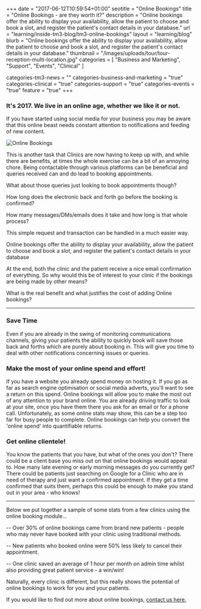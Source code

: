 +++
date = "2017-06-12T10:59:54+01:00"
seotitle = "Online Bookings"
title = "Online Bookings - are they worth it?"
description = "Online bookings offer the ability to display your availability, allow the patient to choose and book a slot, and register the patient's contact details in your database."
url = "learning/inside-tm3-blog/tm3-online-bookings"
layout = "learning/blog"
blurb = "Online bookings offer the ability to display your availability, allow the patient to choose and book a slot, and register the patient's contact details in your database."
thumbnail = "/images/uploads/tour/tour-reception-multi-location.jpg"
categories = [ "Business and Marketing", "Support", "Events", "Clinical"  ]


categories-tm3-news = ""
categories-business-and-marketing = "true"
categories-clinical = "true"
categories-support = "true"
categories-events = "true"
feature = "true"
+++


### It's 2017. We live in an online age, whether we like it or not.

If you have started using social media for your business you may be aware that this online beast needs constant attention to notifications and feeding of new content.

![Online Bookings](/images/uploads/tour/tour-reception-multi-location.jpg)

This is another task that Clinics are now having to keep up with, and while there are benefits, at times the whole exercise can be a bit of an annoying chore.
Being contactable through various platforms can be beneficial and queries received can and do lead to booking appointments.

What about those queries just looking to book appointments though?

How long does the electronic back and forth go before the booking is confirmed?

How many messages/DMs/emails does it take and how long is that whole process?

This simple request and transaction can be handled in a much easier way.

Online bookings offer the ability to display your availability, allow the patient to choose and book a slot, and register the patient's contact details in your database

At the end, both the clinic and the patient receive a nice email confirmation of everything.
So why would this be of interest to your clinic if the bookings are being made by other means?

What is the real benefit and what justifies the cost of adding Online bookings?

---

### Save Time
Even if you are already in the swing of monitoring communications channels, giving your patients the ability to quickly book will save those back and forths which are purely about booking in. This will give you time to deal with other notifications concerning issues or queries.

### Make the most of your online spend and effort!
If you have a website you already spend money on hosting it. If you go as far as search engine optimisation or social media adverts, you'll want to see a return on this spend. Online bookings will allow you to make the most out of any attention to your brand online. You are already driving traffic to look at your site, once you have them there you ask for an email or for a phone call. Unfortunately, as some online stats may show, this can be a step too far for busy people to complete. Online bookings can help you convert the 'online spend' into quantifiable returns.

### Get online clientele!
You know the patients that you have, but what of the ones you don't? There could be a client base you miss out on that online bookings would appeal to. How many late evening or early morning messages do you currently get? There could be patients just searching on Google for a Clinic who are in need of therapy and just want a confirmed appointment. If they get a time confirmed that suits them, perhaps this could be enough to make you stand out in your area - who knows!


---

Below we put together a sample of some stats from a few clinics using the online booking module…

-- Over 30% of online bookings came from brand new patients - people who may never have booked with your clinic using traditional methods.

-- New patients who booked online were 50% less likely to cancel their appointment.

-- One clinic saved an average of 1 hour per month on admin time whilst also providing great patient service - a win/win!

Naturally, every clinic is different, but this really shows the potential of online bookings to work for you and your patients.

If you would like to find out more about online bookings, [contact us here.](/contact-us/)
